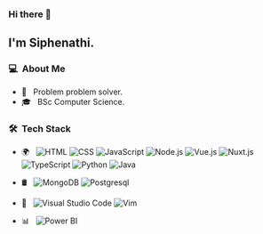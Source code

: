 ### Hi there 👋
<h2>I'm Siphenathi.</h2>

<h3> 💻 &nbsp;About Me </h3>

- 🤔 &nbsp; Problem problem solver.
- 🎓 &nbsp; BSc Computer Science.


<h3> 🛠 &nbsp;Tech Stack</h3>

- 🌍 &nbsp;
  ![HTML](https://img.shields.io/badge/-HTML-333333?style=flat&logo=HTML5)
  ![CSS](https://img.shields.io/badge/-CSS-333333?style=flat&logo=CSS3&logoColor=1572B6)
  ![JavaScript](https://img.shields.io/badge/-JavaScript-333333?style=flat&logo=javascript)
  ![Node.js](https://img.shields.io/badge/-Node.js-333333?style=flat&logo=node.js)
  ![Vue.js](https://img.shields.io/badge/-Vue.js-333333?style=flat&logo=vue.js)
  ![Nuxt.js](https://img.shields.io/badge/-Nuxt.js-333333?style=flat&logo=nuxt.js)
  ![TypeScript](https://img.shields.io/badge/-TypeScript-333333?style=flat&logo=typescript)
  ![Python](https://img.shields.io/badge/-Python-333333?style=flat&logo=python)
  ![Java](https://img.shields.io/badge/-Java-333333?style=flat&logo=java)
  
  
- 🛢 &nbsp;
  ![MongoDB](https://img.shields.io/badge/-MongoDB-333333?style=flat&logo=mongodb)
   ![Postgresql](https://img.shields.io/badge/-Postgresql-333333?style=flat&logo=postgresql)
- 🔧 &nbsp;
  ![Visual Studio Code](https://img.shields.io/badge/-Visual%20Studio%20Code-333333?style=flat&logo=visual-studio-code&logoColor=007ACC)
   ![Vim](https://img.shields.io/badge/-Vim-333333?style=flat&logo=vim&logoColor=007ACC)
- 📊 &nbsp;
![Power BI](https://img.shields.io/badge/-PowerBi-333333?style=flat&logo=powerbi&logoColor=007ACC)
